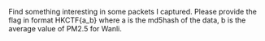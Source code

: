 Find something interesting in some packets I captured. Please provide the flag in format HKCTF{a_b} where a is the md5hash of the data, b is the average value of PM2.5 for Wanli.